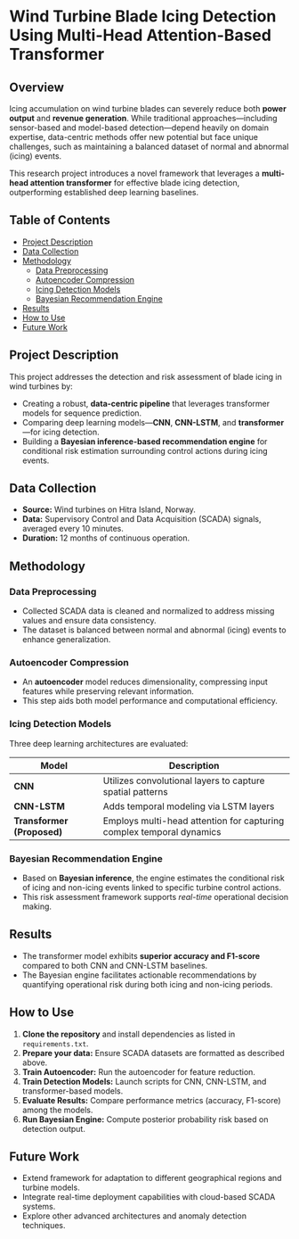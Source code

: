 # Wind Turbine Blade Icing Detection Using Multi-Head Attention-Based Transformer

## Overview

Icing accumulation on wind turbine blades can severely reduce both **power output** and **revenue generation**. While traditional approaches—including sensor-based and model-based detection—depend heavily on domain expertise, data-centric methods offer new potential but face unique challenges, such as maintaining a balanced dataset of normal and abnormal (icing) events.

This research project introduces a novel framework that leverages a **multi-head attention transformer** for effective blade icing detection, outperforming established deep learning baselines.

## Table of Contents

- [Project Description](#project-description)
- [Data Collection](#data-collection)
- [Methodology](#methodology)
  - [Data Preprocessing](#data-preprocessing)
  - [Autoencoder Compression](#autoencoder-compression)
  - [Icing Detection Models](#icing-detection-models)
  - [Bayesian Recommendation Engine](#bayesian-recommendation-engine)
- [Results](#results)
- [How to Use](#how-to-use)
- [Future Work](#future-work)


## Project Description

This project addresses the detection and risk assessment of blade icing in wind turbines by:

- Creating a robust, **data-centric pipeline** that leverages transformer models for sequence prediction.
- Comparing deep learning models—**CNN**, **CNN-LSTM**, and **transformer**—for icing detection.
- Building a **Bayesian inference-based recommendation engine** for conditional risk estimation surrounding control actions during icing events.

## Data Collection

- **Source:** Wind turbines on Hitra Island, Norway.
- **Data:** Supervisory Control and Data Acquisition (SCADA) signals, averaged every 10 minutes.
- **Duration:** 12 months of continuous operation.

## Methodology

### Data Preprocessing

- Collected SCADA data is cleaned and normalized to address missing values and ensure data consistency.
- The dataset is balanced between normal and abnormal (icing) events to enhance generalization.

### Autoencoder Compression

- An **autoencoder** model reduces dimensionality, compressing input features while preserving relevant information.
- This step aids both model performance and computational efficiency.

### Icing Detection Models

Three deep learning architectures are evaluated:

| Model        | Description                                                |
|--------------|-----------------------------------------------------------|
| **CNN**      | Utilizes convolutional layers to capture spatial patterns |
| **CNN-LSTM** | Adds temporal modeling via LSTM layers                    |
| **Transformer (Proposed)** | Employs multi-head attention for capturing complex temporal dynamics |

### Bayesian Recommendation Engine

- Based on **Bayesian inference**, the engine estimates the conditional risk of icing and non-icing events linked to specific turbine control actions.
- This risk assessment framework supports *real-time* operational decision making.

## Results

- The transformer model exhibits **superior accuracy and F1-score** compared to both CNN and CNN-LSTM baselines.
- The Bayesian engine facilitates actionable recommendations by quantifying operational risk during both icing and non-icing periods.

## How to Use

1. **Clone the repository** and install dependencies as listed in `requirements.txt`.
2. **Prepare your data:** Ensure SCADA datasets are formatted as described above.
3. **Train Autoencoder:** Run the autoencoder for feature reduction.
4. **Train Detection Models:** Launch scripts for CNN, CNN-LSTM, and transformer-based models.
5. **Evaluate Results:** Compare performance metrics (accuracy, F1-score) among the models.
6. **Run Bayesian Engine:** Compute posterior probability risk based on detection output.

## Future Work

- Extend framework for adaptation to different geographical regions and turbine models.
- Integrate real-time deployment capabilities with cloud-based SCADA systems.
- Explore other advanced architectures and anomaly detection techniques.

